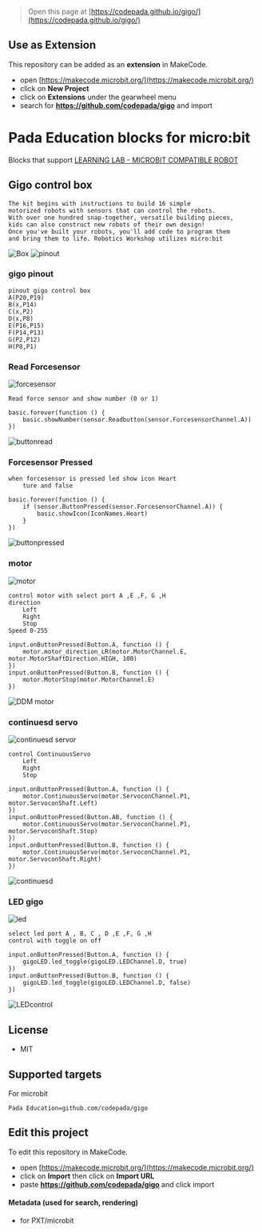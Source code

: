 
> Open this page at [https://codepada.github.io/gigo/](https://codepada.github.io/gigo/)

## Use as Extension

This repository can be added as an **extension** in MakeCode.

* open [https://makecode.microbit.org/](https://makecode.microbit.org/)
* click on **New Project**
* click on **Extensions** under the gearwheel menu
* search for **https://github.com/codepada/gigo** and import

# Pada Education blocks for micro:bit


Blocks that support [LEARNING LAB - MICROBIT COMPATIBLE ROBOT](https://padabook.com/th/products/545481-ชุดการเรียนรู้การเขียนโปรแกรม+Micro%3Abit+COMPATIBLE+ROBOTS)



## Gigo control box
```package
The kit begins with instructions to build 16 simple 
motorized robots with sensors that can control the robots. 
With over one hundred snap-together, versatile building pieces, 
kids can also construct new robots of their own design!
Once you've built your robots, you'll add code to program them 
and bring them to life. Robotics Workshop utilizes micro:bit
```
![Box](https://github.com/codepada/gigo/blob/master/picture/micorbitbox.png)
![pinout](https://github.com/codepada/gigo/blob/master/picture/pinout.png)
### gigo pinout
```package
pinout gigo control box
A(P20,P19)
B(x,P14)
C(x,P2)
D(x,P8)
E(P16,P15)
F(P14,P13)
G(P2,P12)
H(P8,P1)
```
### Read Forcesensor
![forcesensor](https://github.com/codepada/gigo/blob/master/picture/forcesensor.png)

```package
Read force sensor and show number (0 or 1)
```
```blocks
basic.forever(function () {
    basic.showNumber(sensor.Readbutton(sensor.ForcesensorChannel.A))
})
```
![buttonread](https://github.com/codepada/gigo/blob/master/picture/readbutton.png)

### Forcesensor Pressed

```package
when forcesensor is pressed led show icon Heart
    ture and false
```
```blocks
basic.forever(function () {
    if (sensor.ButtonPressed(sensor.ForcesensorChannel.A)) {
        basic.showIcon(IconNames.Heart)
    }
})
```
![buttonpressed](https://github.com/codepada/gigo/blob/master/picture/buttonispressed.png)

### motor
![motor](https://github.com/codepada/gigo/blob/master/picture/motor.png)

```package
control motor with select port A ,E ,F, G ,H  
direction
    Left
    Right
    Stop  
Speed 0-255  
```
```blocks
input.onButtonPressed(Button.A, function () {
    motor.motor_direction_LR(motor.MotorChannel.E, motor.MotorShaftDirection.HIGH, 100)
})
input.onButtonPressed(Button.B, function () {
    motor.MotorStop(motor.MotorChannel.E)
})

```
![DDM motor](https://github.com/codepada/gigo/blob/master/picture/motorcontrol.png)

### continuesd servo
![continuesd servor](https://github.com/codepada/gigo/blob/master/picture/servocon.png)
```package
control ContinuousServo
    Left
    Right
    Stop
```
```blocks
input.onButtonPressed(Button.A, function () {
    motor.ContinuousServo(motor.ServoconChannel.P1, motor.ServoconShaft.Left)
})
input.onButtonPressed(Button.AB, function () {
    motor.ContinuousServo(motor.ServoconChannel.P1, motor.ServoconShaft.Stop)
})
input.onButtonPressed(Button.B, function () {
    motor.ContinuousServo(motor.ServoconChannel.P1, motor.ServoconShaft.Right)
})

```
![continuesd](https://github.com/codepada/gigo/blob/master/picture/motorservocontrol.png)

### LED gigo
![ led](https://github.com/codepada/gigo/blob/master/picture/led.png)
```package
select led port A , B, C , D ,E ,F, G ,H 
control with toggle on off
```
```blocks
input.onButtonPressed(Button.A, function () {
    gigoLED.led_toggle(gigoLED.LEDChannel.D, true)
})
input.onButtonPressed(Button.B, function () {
    gigoLED.led_toggle(gigoLED.LEDChannel.D, false)
})

```
![LEDcontrol](https://github.com/codepada/gigo/blob/master/picture/ledcontrol.png)

## License

* MIT

## Supported targets
For microbit

```package
Pada Education=github.com/codepada/gigo
```


## Edit this project

To edit this repository in MakeCode.

* open [https://makecode.microbit.org/](https://makecode.microbit.org/)
* click on **Import** then click on **Import URL**
* paste **https://github.com/codepada/gigo** and click import

#### Metadata (used for search, rendering)

* for PXT/microbit
<script src="https://makecode.com/gh-pages-embed.js"></script><script>makeCodeRender("{{ site.makecode.home_url }}", "{{ site.github.owner_name }}/{{ site.github.repository_name }}");</script>
